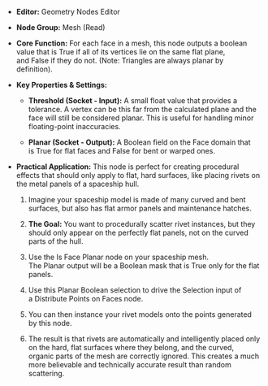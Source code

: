 - **Editor:** Geometry Nodes Editor
    
- **Node Group:** Mesh (Read)
    
- **Core Function:** For each face in a mesh, this node outputs a boolean value that is True if all of its vertices lie on the same flat plane, and False if they do not. (Note: Triangles are always planar by definition).
    
- **Key Properties & Settings:**
    
    - **Threshold (Socket - Input):** A small float value that provides a tolerance. A vertex can be this far from the calculated plane and the face will still be considered planar. This is useful for handling minor floating-point inaccuracies.
        
    - **Planar (Socket - Output):** A Boolean field on the Face domain that is True for flat faces and False for bent or warped ones.
        
- **Practical Application:** This node is perfect for creating procedural effects that should only apply to flat, hard surfaces, like placing rivets on the metal panels of a spaceship hull.
    
    1. Imagine your spaceship model is made of many curved and bent surfaces, but also has flat armor panels and maintenance hatches.
        
    2. **The Goal:** You want to procedurally scatter rivet instances, but they should only appear on the perfectly flat panels, not on the curved parts of the hull.
        
    3. Use the Is Face Planar node on your spaceship mesh. The Planar output will be a Boolean mask that is True only for the flat panels.
        
    4. Use this Planar Boolean selection to drive the Selection input of a Distribute Points on Faces node.
        
    5. You can then instance your rivet models onto the points generated by this node.
        
    6. The result is that rivets are automatically and intelligently placed only on the hard, flat surfaces where they belong, and the curved, organic parts of the mesh are correctly ignored. This creates a much more believable and technically accurate result than random scattering.